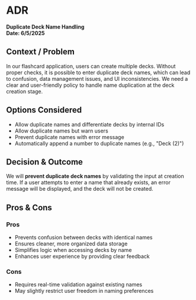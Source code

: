 # ADR  
**Duplicate Deck Name Handling**  
**Date: 6/5/2025**

## Context / Problem  
In our flashcard application, users can create multiple decks. Without proper checks, it is possible to enter duplicate deck names, which can lead to confusion, data management issues, and UI inconsistencies. We need a clear and user-friendly policy to handle name duplication at the deck creation stage.

## Options Considered  
- Allow duplicate names and differentiate decks by internal IDs  
- Allow duplicate names but warn users  
- Prevent duplicate names with error message  
- Automatically append a number to duplicate names (e.g., "Deck (2)")

## Decision & Outcome  
We will **prevent duplicate deck names** by validating the input at creation time. If a user attempts to enter a name that already exists, an error message will be displayed, and the deck will not be created.

## Pros & Cons  

### Pros  
- Prevents confusion between decks with identical names  
- Ensures cleaner, more organized data storage  
- Simplifies logic when accessing decks by name  
- Enhances user experience by providing clear feedback  

### Cons  
- Requires real-time validation against existing names  
- May slightly restrict user freedom in naming preferences  
